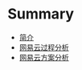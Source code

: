 # Summary

* [简介](README.md)
* [网易云过程分析](wangyiyun/wangyiyunEncrypt.md)
* [网易云方案分析](wangyiyun/wangyiyunPoint.md)

